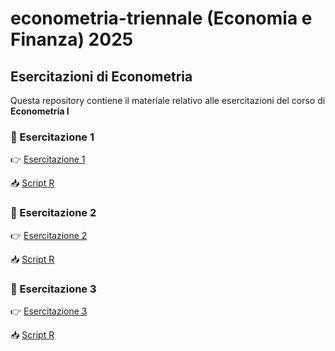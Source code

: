 # econometria-triennale (Economia e Finanza) 2025

## Esercitazioni di Econometria

Questa repository contiene il materiale relativo alle esercitazioni del corso di **Econometria I**

### 📄 Esercitazione 1

👉 [Esercitazione 1](https://andrerecio.github.io/econometria-triennale/Esercitazione1.html)

📥 [Script R](https://github.com/andrerecio/econometria-triennale/raw/main/Esercitazione1_script.R)


### 📄 Esercitazione 2

👉 [Esercitazione 2](https://andrerecio.github.io/econometria-triennale/Esercitazione2.html)

📥 [Script R](https://github.com/andrerecio/econometria-triennale/raw/main/Esercitazione2_script.r)

### 📄 Esercitazione 3

👉 [Esercitazione 3](https://andrerecio.github.io/econometria-triennale/Esercitazione3.html)

📥 [Script R](https://github.com/andrerecio/econometria-triennale/raw/main/Esercitazione3_script.R)



